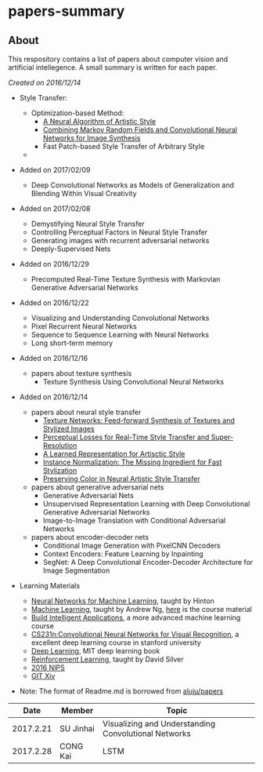 # papers-summary
## About
This respository contains a list of papers about computer vision and artificial intellegence. A small summary is written for each paper.

_Created on 2016/12/14_
* Style Transfer:
  * Optimization-based Method:
    * [A Neural Algorithm of Artistic Style](neural-net/A_Neural_Algorithm_of_Artistic_Style.md)
    * [Combining Markov Random Fields and Convolutional Neural Networks for Image Synthesis](neural-net/Combining_Markov_Random_Fields_and_Convolutional_Neural_Networks_for_Image_Synthesis.md)
    * Fast Patch-based Style Transfer of Arbitrary Style
  * 
* Added on 2017/02/09
  * Deep Convolutional Networks as Models of Generalization and Blending Within Visual Creativity
* Added on 2017/02/08
  * Demystifying Neural Style Transfer
  * Controlling Perceptual Factors in Neural Style Transfer
  * Generating images with recurrent adversarial networks
  * Deeply-Supervised Nets
* Added on 2016/12/29
  * Precomputed Real-Time Texture Synthesis with Markovian Generative Adversarial Networks
* Added on 2016/12/22
  * Visualizing and Understanding Convolutional Networks
  * Pixel Recurrent Neural Networks
  * Sequence to Sequence Learning with Neural Networks
  * Long short-term memory
* Added on 2016/12/16
  * papers about texture synthesis
    * Texture Synthesis Using Convolutional Neural Networks
* Added on 2016/12/14
  * papers about neural style transfer
    * [Texture Networks: Feed-forward Synthesis of Textures and Stylized Images](neural-net/Texture_Networks.md)
    * [Perceptual Losses for Real-Time Style Transfer and Super-Resolution](neural-net/Perceptual_Losses_for_Style_Transfer_and_Super_Resolution.md)
    * [A Learned Representation for Artisctic Style](neural-net/A_Learned_Representation_for_Artistic_Style.md)
    * [Instance Normalization: The Missing Ingredient for Fast Stylization](neural-net/Instance_Normalization.md)
    * [Preserving Color in Neural Artistic Style Transfer](neural-net/Preserving_Color_In_Neural_Artistic_Style_Transfer.md)
  * papers about generative adversarial nets
    * Generative Adversarial Nets
    * Unsupervised Representation Learning with Deep Convolutional Generative Adversarial Networks
    * Image-to-Image Translation with Conditional Adversarial Networks
  * papers about encoder-decoder nets
    * Conditional Image Generation with PixelCNN Decoders
    * Context Encoders: Feature Learning by Inpainting
    * SegNet: A Deep Convolutional Encoder-Decoder Architecture for Image Segmentation

* Learning Materials
  * [Neural Networks for Machine Learning](https://www.coursera.org/learn/neural-networks), taught by Hinton
  * [Machine Learning](https://www.coursera.org/learn/machine-learning), taught by Andrew Ng, [here](http://cs229.stanford.edu/materials.html) is the course material
  * [Build Intelligent Applications](https://www.coursera.org/specializations/machine-learning), a more advanced machine learning course
  * [CS231n:Convolutional Neural Networks for Visual Recognition](http://cs231n.stanford.edu/), a excellent deep learning course in stanford university
  * [Deep Learning](http://www.deeplearningbook.org/), MIT deep learning book
  * [Reinforcement Learning](https://www.youtube.com/watch?v=2pWv7GOvuf0&list=PL7-jPKtc4r78-wCZcQn5IqyuWhBZ8fOxT), taught by David Silver
  * [2016 NIPS](http://mp.weixin.qq.com/s?__biz=MzA3MzI4MjgzMw==&mid=2650721979&idx=2&sn=146a34534414fb4842398cac62cd201a&chksm=871b0ac5b06c83d3eeb71d5b39d74f9d5648d7e334039cf6d6a3d42b18856abc47ba229b8890&scene=0#rd)
  * [GIT Xiv](http://www.gitxiv.com/)

* Note: The format of Readme.md is borrowed from [aluju/papers](https://github.com/aleju/papers)

| Date          | Member      | Topic                                                |
| ------------- |-------------| -----------------------------------------------------|
| 2017.2.21     | SU Jinhai   | Visualizing and Understanding Convolutional Networks |
| 2017.2.28     | CONG Kai    | LSTM |
